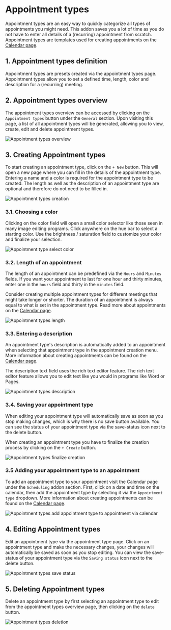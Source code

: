 # Appointment types

Appointment types are an easy way to quickly categorize all types of appointments you might need. This addon saves you a lot of time as you do not have to enter all details of a (recurring) appointment from scratch. Appointment types are templates used for creating appointments on the [Calendar page](/guide/scheduling/calendar "Calendar page").

## 1. Appointment types definition

Appointment types are presets created via the appointment types page. Appointment types allow you to set a defined time, length, color and description for a (recurring) meeting.

## 2. Appointment types overview

The appointment types overview can be accessed by clicking on the `Appointment types` button under the `General` section. Upon visiting this page, a list of all appointment types will be generated, allowing you to view, create, edit and delete appointment types.

![Appointment types overview](/images/guide/appointment-types-overview.JPG "Appointment types overview")

## 3. Creating Appointment types

To start creating an appointment type, click on the `+ New` button. This will open a new page where you can fill in the details of the appointment type. Entering a name and a color is required for the appointment type to be created. The length as well as the description of an appointment type are optional and therefore do not need to be filled in.

![Appointment types creation](/images/guide/appointment-types-creation.JPG "Appointment types creation")

### 3.1. Choosing a color

Clicking on the color field will open a small color selector like those seen in many image editing programs. Click anywhere on the hue bar to select a starting color. Use the brightness / saturation field to customize your color and finalize your selection.

![Appointment type select color](/images/guide/appointment-types-select-color.JPG "Appointment type select color")

### 3.2. Length of an appointment

The length of an appointment can be predefined via the `Hours` and `Minutes` fields. If you want your appointment to last for one hour and thirty minutes, enter one in the `hours` field and thirty in the `minutes` field.

Consider creating multiple appointment types for different meetings that might take longer or shorter. The duration of an appointment is always equal to what is set in the appointment type. Read more about appointments on the [Calendar page](/guide/scheduling/calendar "Calendar page").

![Appointment types length](/images/guide/appointment-types-length.JPG "Appointment types length")

### 3.3. Entering a description

An appointment type's description is automatically added to an appointment when selecting that appointment type in the appointment creation menu. More information about creating appointments can be found on the [Calendar page](/guide/scheduling/calendar/index.md "Calendar page").

The description text field uses the rich text editor feature. The rich text editor feature allows you to edit text like you would in programs like Word or Pages.

![Appointment types description](/images/guide/appointment-types-description.JPG "Appointment types description")

### 3.4. Saving your appointment type

When editing your appointment type will automatically save as soon as you stop making changes, which is why there is no save button available. You can see the status of your appointment type via the save-status icon next to the delete button.

When creating an appointment type you have to finalize the creation process by clicking on the `+ Create` button.

![Appointment types finalize creation](/images/guide/appointment-types-create-button.JPG "Appointment types finalize creation")

### 3.5 Adding your appointment type to an appointment

To add an appointment type to your appointment visit the Calendar page under the `Scheduling` addon section. First, click on a date and time on the calendar, then add the appointment type by selecting it via the `Appointment type` dropdown. More information about creating appointments can be found on the [Calendar page](/guide/scheduling/calendar/index.md "Calendar page").

![Appointment types add appointment type to appointment via calendar](/images/guide/appointment-types-add-appointment-type-via-calendar.JPG "Appointment types add appointment type to appointment via calendar")

## 4. Editing Appointment types

Edit an appointment type via the appointment type page. Click on an appointment type and make the necessary changes, your changes will automatically be saved as soon as you stop editing. You can view the save-status of your appointment type via the `Saving status` icon next to the delete button.

![Appointment types save status](/images/guide/appointment-types-save-status.JPG "Appointment types save status")

## 5. Deleting Appointment types

Delete an appointment type by first selecting an appointment type to edit from the appointment types overview page, then clicking on the `delete` button.

![Appointment types deletion](/images/guide/appointment-types-delete.JPG "Appointment types deletion")
